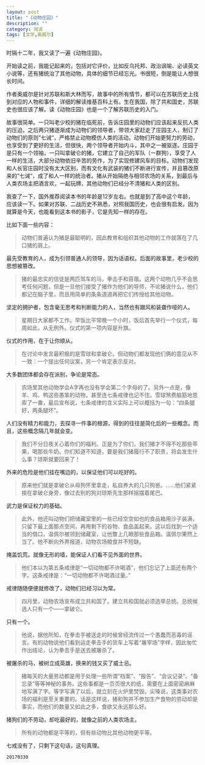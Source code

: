 ```yaml
---
layout: post
title: "《动物庄园》"
description: ""
category: 阅读
tags: [文学,奥威尔]
---
```



时隔十二年，我又读了一遍《动物庄园》。

开始读之前，我能记起来的，包括对它评价，比如反乌托邦、政治讽喻、必读英文小说等，还有猪统治了其他动物，具体的细节已经忘光。书很短，倒是能让人想很长时间。

作者奥威尔是针对苏联和斯大林而写，故事中的所有情节，都可以在苏联历史上找到对应的人物和事件，详细的解读维基百科上有。生在我国，除了共和国史，苏联史也很应该了解。读《动物庄园》也是一个了解苏联历史的入门。

故事很简单。一只叫老少校的猪在临死前，告诉庄园里的动物们应该起来反抗人类的压迫。之后两只猪逐渐成为动物们的领导者，带领大家赶走了庄园主人，制订了动物们的原则”七诫“，严格禁止动物模仿人类的活动。动物们开始更努力的劳动，也享受到了更好的生活，但很快，两个领导者开始内斗，其中之一被驱逐。庄园于是只有一个领袖，一只叫拿破仑的猪，它建立了自己的军队（一群狗），享受了人一样的生活，大部分动物依旧辛苦的劳作，为了实现修建风车的目标。动物们发现和人长官庄园时没有太大区别，而有文化有武装的猪们不断进行宣传，并且篡改原来的”七诫“，成了和人一样的统治者。猪从开始隔绝与相邻农场的关系，到最后与人类农场主把酒言欢，一起玩牌，其他动物们已经分不清猪和人类的区别。

我查了一下，国外推荐阅读本书的年龄是12岁左右。也就是到了高中这个年龄，应该读一下。如果对苏联、二战历史不熟悉，对照我国历史，也会很有启发。因为就算是今天，也能看到这本书的影子，它是先知一样的存在。

比如下面一些内容：

> 动物们普遍认为猪是最聪明的，因此教育和组织其他动物的工作就落在了几口猪的肩上。

最先受教育的人，成为引领普通人的领导，因为话语权。后面的故事里，老少校的思想被篡改。

> 猪的最忠实的信徒是两匹驾车的马，拳击手和苜蓿。这两个动物几乎不会思考任何问题，但是一旦他们接受了猪作为他们的导师，不论猪说什么，他们都记在脑子里，而且用简单的条条道道再把它们传授给其他动物。

坚定的拥护者，包含毫无思考和判断能力的人，当然也有跟风和装聋作哑的人。

> 星期日大家都不工作。早饭比平常晚一个小时，饭后首先举行一个仪式，每周如此，从无例外。仪式的第一项内容是升旗。

仪式的作用，在于让你顺从。

> 在讨论中发言最积极的是雪球和拿破仑。但动物们都发现他们俩的意见从不一致：一个提出任何议案，另一个肯定表示反对。

大多数团体都会存在派别，争论是常态。

> 农场里其他动物学会A字再也没有学会第二个字母的了。另外一点是，像羊、鸡、鸭这些愚笨的动物，甚至连七条戒律也记不住。雪球煞费脑筋地思索了一番，最后宣布说，七条戒律的含义实际上可以概括为一句：“四条腿好，两条腿坏”。

人们没有精力和能力，去探寻一件事的根源，得到的往往是简化后的一些概念。而且，这些概念隔几年就会变。

> 我们不分日夜关心着你们的福利。正是为了你们，我们猪才不得不吃那些苹果，喝那些牛奶。你们知道不知道，要是我们猪履行不了职责，将会发生什么事？琼斯就要回来了！

外来的危险是他们挂在嘴边的，以保证他们可以吃好的。

> 原来他们就是拿破仑从母狗怀里拿走，私自养大的几只狗崽。……他们紧紧挨在拿破仑身旁，像过去别的狗对琼斯先生那样摇摆着尾巴。

武力是保证权力的基础。

> 此外，他还叫动物们把储藏室里的一些已经空空如也的食品箱用沙子装满，只留下最上面那点空间，再用剩下的谷物、食品盖起来。这以后找到一个适当的借口，温佩尔被领到储藏室，让他瞥上几眼那些食品箱。温佩尔果然上当了。他不断向外界报道，动物农场粮食并不短缺。

掩盖饥荒。就像无形的墙，能保证人们看不见外面的世界。

> 他们本以为第五条戒律是“一切动物都不许喝酒”，他们忘记了上面还有两个字。这条戒律是：“一切动物都不许喝酒过量。”

戒律随随便便就修改了，动物们已经习以为常。

> 四月里，动物农场宣布成立共和国了。建立共和国就必须选举总统。总统候选人只有一个——拿破仑。

只有一个。

> 他说，据他所知，在拳击手被送走的时候曾经流传过一个愚蠢而恶毒的谣言。有的动物说他们看到运走拳击手的货车上写着“屠宰场”字样，因此匆忙作出结论，认为拳击手是送去被屠杀了。

被屠杀的马，被树立成英雄，换来的钱又买了威士忌。

> 猪每天的大量劳动都是用于处理一些所谓“档案”、“报告”、“会议记录”、“备忘录”等等神秘的事务。这些事都是一页页很大的纸，需要在上面密密麻麻地写满了字。等字写满了以后，就立刻在火炉里焚毁。尖嗓说，这类事对农场的福利是至关重要的。话是这样说，猪和狗并不参加生产食物的劳动却是事实，而他们的数量又如此之多，食欲又永远那么好。

猪狗们的不劳动，却吃最好的，就像之前的人类农场主。

> 所有的动物都是平等的，但有些动物比其他动物更平等。

七戒没有了，只剩下这句话，这句真理。

`20170330`
